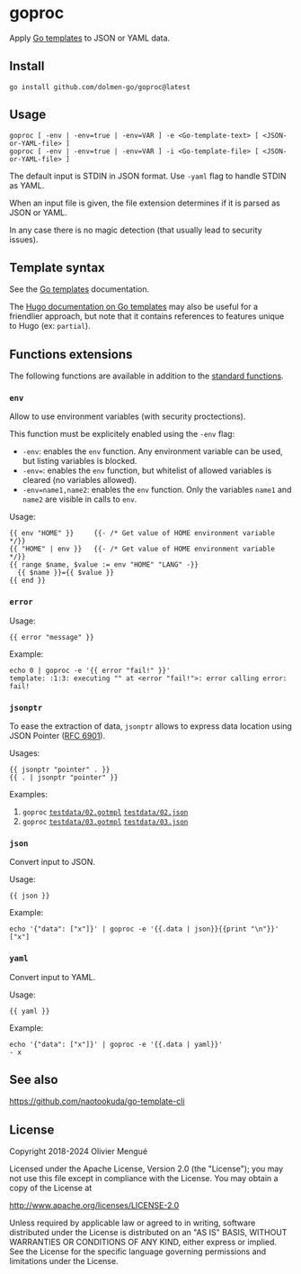 # goproc

Apply [Go templates](https://golang.org/pkg/text/template/#hdr-Text_and_spaces) to JSON or YAML data.

## Install

    go install github.com/dolmen-go/goproc@latest

## Usage

    goproc [ -env | -env=true | -env=VAR ] -e <Go-template-text> [ <JSON-or-YAML-file> ]
    goproc [ -env | -env=true | -env=VAR ] -i <Go-template-file> [ <JSON-or-YAML-file> ]

The default input is STDIN in JSON format. Use `-yaml` flag to handle STDIN as YAML.

When an input file is given, the file extension determines if it is parsed as JSON or YAML.

In any case there is no magic detection (that usually lead to security issues).

## Template syntax

See the [Go templates](https://golang.org/pkg/text/template/#hdr-Text_and_spaces) documentation.

The [Hugo documentation on Go templates](https://gohugo.io/templates/introduction/) may also be useful for a friendlier approach, but note that it contains references to features unique to Hugo (ex: `partial`).

## Functions extensions

The following functions are available in addition to the [standard functions](https://golang.org/pkg/text/template/#hdr-Functions).

### `env`

Allow to use environment variables (with security proctections).

This function must be explicitely enabled using the `-env` flag:

* `-env`: enables the `env` function. Any environment variable can be used, but listing variables is blocked.
* `-env=`: enables the `env` function, but whitelist of allowed variables is cleared (no variables allowed).
* `-env=name1,name2`: enables the `env` function. Only the variables `name1` and `name2` are visible in calls to `env`.

Usage:

    {{ env "HOME" }}     {{- /* Get value of HOME environment variable */}}
    {{ "HOME" | env }}   {{- /* Get value of HOME environment variable */}}
    {{ range $name, $value := env "HOME" "LANG" -}}
      {{ $name }}={{ $value }}
    {{ end }}


### `error`

Usage:

    {{ error "message" }}

Example:

    echo 0 | goproc -e '{{ error "fail!" }}'
    template: :1:3: executing "" at <error "fail!">: error calling error: fail!

### `jsonptr`

To ease the extraction of data, `jsonptr` allows to express data location using
JSON Pointer ([RFC 6901](https://tools.ietf.org/html/rfc6901)).

Usages:

    {{ jsonptr "pointer" . }}
    {{ . | jsonptr "pointer" }}


Examples:

1. `goproc` [`testdata/02.gotmpl`](testdata/02.gotmpl) [`testdata/02.json`](testdata/02.json)
2. `goproc` [`testdata/03.gotmpl`](testdata/03.gotmpl) [`testdata/03.json`](testdata/03.json)

### `json`

Convert input to JSON.

Usage:

    {{ json }}

Example:

    echo '{"data": ["x"]}' | goproc -e '{{.data | json}}{{print "\n"}}'
    ["x"]

### `yaml`

Convert input to YAML.

Usage:

    {{ yaml }}

Example:

    echo '{"data": ["x"]}' | goproc -e '{{.data | yaml}}'
    - x

## See also

https://github.com/naotookuda/go-template-cli

## License

Copyright 2018-2024 Olivier Mengué

Licensed under the Apache License, Version 2.0 (the "License");
you may not use this file except in compliance with the License.
You may obtain a copy of the License at

   http://www.apache.org/licenses/LICENSE-2.0

Unless required by applicable law or agreed to in writing, software
distributed under the License is distributed on an "AS IS" BASIS,
WITHOUT WARRANTIES OR CONDITIONS OF ANY KIND, either express or implied.
See the License for the specific language governing permissions and
limitations under the License.
